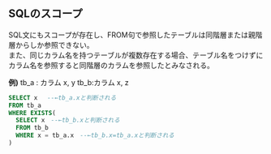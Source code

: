 ## SQLのスコープ
SQL文にもスコープが存在し、FROM句で参照したテーブルは同階層または親階層からしか参照できない。  
また、同じカラム名を持つテーブルが複数存在する場合、テーブル名をつけずにカラム名を参照すると同階層のカラムを参照したとみなされる。

**例)**
tb_a : カラム x, y
tb_b:カラム x, z
```sql
SELECT x 　--←tb_a.xと判断される
FROM tb_a
WHERE EXISTS(
  SELECT x　--←tb_b.xと判断される
  FROM tb_b
  WHERE x = tb_a.x　--←tb_b.x=tb_a.xと判断される
)
```
